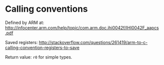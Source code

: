 # Calling conventions

Defined by ARM at: <http://infocenter.arm.com/help/topic/com.arm.doc.ihi0042f/IHI0042F_aapcs.pdf>

Saved registers: <http://stackoverflow.com/questions/261419/arm-to-c-calling-convention-registers-to-save>

Return value: `r0` for simple types.
